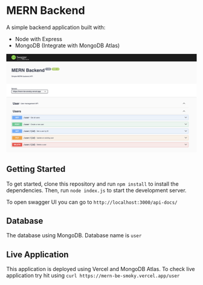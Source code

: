 # MERN Backend

A simple backend application built with:
- Node with Express
- MongoDB (Integrate with MongoDB Atlas)

![swagger](swagger.png)

## Getting Started

To get started, clone this repository and run `npm install` to install the dependencies. Then, run `node index.js` to start the development server.

To open swagger UI you can go to `http://localhost:3000/api-docs/`

## Database

The database using MongoDB. Database name is `user`

## Live Application

This application is deployed using Vercel and MongoDB Atlas.
To check live application try hit using `curl https://mern-be-smoky.vercel.app/user`